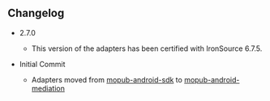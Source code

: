 ## Changelog
  * 2.7.0
    * This version of the adapters has been certified with IronSource 6.7.5.
	
  * Initial Commit
  	* Adapters moved from [mopub-android-sdk](https://github.com/mopub/mopub-android-sdk) to [mopub-android-mediation](https://github.com/mopub/mopub-android-mediation/)
